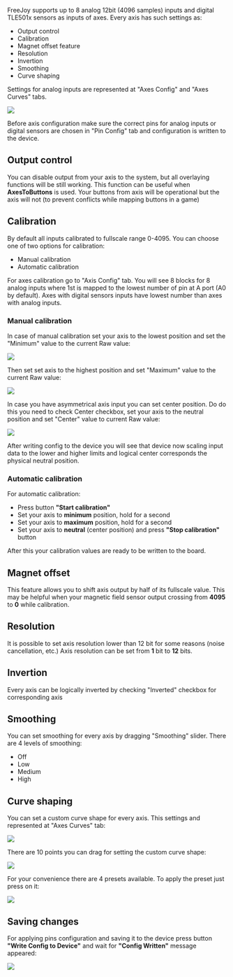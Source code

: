 FreeJoy supports up to 8 analog 12bit (4096 samples) inputs and digital TLE501x sensors as inputs of axes. Every axis has such settings as:

* Output control
* Calibration
* Magnet offset feature
* Resolution
* Invertion
* Smoothing
* Curve shaping

Settings for analog inputs are represented at "Axes Config" and "Axes Curves" tabs.

<img src="https://d.radikal.ru/d29/2001/60/b5f00980733c.png">

Before axis configuration make sure the correct pins for analog inputs or digital sensors are chosen in "Pin Config" tab and configuration is written to the device.

## Output control

You can disable output from your axis to the system, but all overlaying functions will be still working.
This function can be useful when **AxesToButtons** is used. Your buttons from axis will be operational but the axis will not (to prevent conflicts while mapping buttons in a game)

## Calibration

By default all inputs calibrated to fullscale range 0-4095. You can choose one of two options for calibration:

* Manual calibration
* Automatic calibration

For axes calibration go to "Axis Config" tab. You will see 8 blocks for 8 analog inputs where 1st is mapped to the lowest number of pin at A port (A0 by default). Axes with digital sensors inputs have lowest number than axes with analog inputs.

### Manual calibration

In case of manual calibration set your axis to the lowest position and set the "Minimum" value to the current Raw value:

<img src="https://c.radikal.ru/c05/2001/44/21855b13911f.png">

Then set set axis to the highest position and set "Maximum" value to the current Raw value:

<img src="https://b.radikal.ru/b16/2001/c0/b744ca79bdf9.png">

In case you have asymmetrical axis input you can set center position. Do do this you need to check Center checkbox, set your axis to the neutral position and set "Center" value to current Raw value:

<img src="https://b.radikal.ru/b18/2001/23/b65baa2112f9.png">

After writing config to the device you will see that device now scaling input data to the lower and higher limits and logical center corresponds the physical neutral position.

### Automatic calibration

For automatic calibration: 

* Press button **"Start calibration"**
* Set your axis to **minimum** position, hold for a second
* Set your axis to **maximum** position, hold for a second
* Set your axis to **neutral** (center position) and press **"Stop calibration"** button

After this your calibration values are ready to be written to the board.

## Magnet offset

This feature allows you to shift axis output by half of its fullscale value. This may be helpful when your magnetic field sensor output crossing from **4095** to **0** while calibration.

## Resolution

It is possible to set axis resolution lower than 12 bit for some reasons (noise cancellation, etc.)
Axis resolution can be set from **1** bit to **12** bits.

## Invertion

Every axis can be logically inverted by checking "Inverted" checkbox for corresponding axis

## Smoothing

You can set smoothing for every axis by dragging "Smoothing" slider. There are 4 levels of smoothing:

* Off
* Low
* Medium
* High

## Curve shaping

You can set a custom curve shape for every axis. This settings and represented at "Axes Curves" tab:

<img src="https://d.radikal.ru/d20/1911/ed/b4a208040b8c.png">

There are 10 points you can drag for setting the custom curve shape:

<img src="https://d.radikal.ru/d23/1911/13/b5d81f378bd1.png">

For your convenience there are 4 presets available. To apply the preset just press on it: 

<img src="https://d.radikal.ru/d40/1911/23/26150c28d8d1.png">

## Saving changes

For applying pins configuration and saving it to the device press button **"Write Config to Device"** and wait for **"Config Written"** message appeared:

<img src="https://d.radikal.ru/d33/2001/03/d9b2a553a823.png"/>